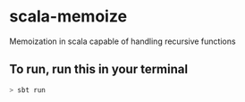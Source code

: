 # scala-memoize
Memoization in scala capable of handling recursive functions

## To run, run this in your terminal
```bash
> sbt run
```

